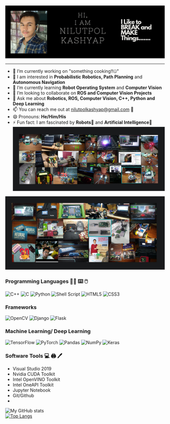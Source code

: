 ![alt text](https://github.com/nilutpolkashyap/nilutpolkashyap/raw/main/main.JPG?raw=true)
____________________________________________________________________________________________
- 🔭 I’m currently working on "something cooking!!🤐"
- 🤖 I am interested in **Probabilistic Robotics, Path Planning** and **Autonomous Navigation**
- 🌱 I’m currently learning **Robot Operating System** and **Computer Vision**
- 👯 I’m looking to collaborate on **ROS and Computer Vision Projects**
- 💬 Ask me about **Robotics, ROS, Computer Vision, C++, Python and Deep Learning**
- 📫 You can reach me out at <a href="nilutpolkashyap@gmail.com">nilutpolkashyap@gmail.com</a> :email:
- 😄 Pronouns: **He/Him/His**
- ⚡ Fun fact: I am fascinated by **Robots**:mechanical_arm: and **Artificial Intelligence**:robot: 
![alt text](https://github.com/nilutpolkashyap/nilutpolkashyap/raw/nilutpolkashyap-patch-1/collage1.JPG?raw=true)

 

![alt text](https://github.com/nilutpolkashyap/nilutpolkashyap/raw/nilutpolkashyap-patch-1/collage2.JPG?raw=true)

### Programming Languages 🧑‍💻 ⌨️ 🖱️
<img alt="C++" src="https://img.shields.io/badge/c++-%2300599C.svg?style=for-the-badge&logo=c%2B%2B&logoColor=white"/>
<img alt="C" src="https://img.shields.io/badge/c-%2300599C.svg?style=for-the-badge&logo=c&logoColor=white"/>
<img alt="Python" src="https://img.shields.io/badge/python-%2314354C.svg?style=for-the-badge&logo=python&logoColor=white"/>
<img alt="Shell Script" src="https://img.shields.io/badge/shell_script-%23121011.svg?style=for-the-badge&logo=gnu-bash&logoColor=white"/>
<img alt="HTML5" src="https://img.shields.io/badge/html5-%23E34F26.svg?style=for-the-badge&logo=html5&logoColor=white"/>
<img alt="CSS3" src="https://img.shields.io/badge/css3-%231572B6.svg?style=for-the-badge&logo=css3&logoColor=white"/>

### Frameworks 
<img alt="OpenCV" src="https://img.shields.io/badge/opencv-%23white.svg?style=for-the-badge&logo=opencv&logoColor=white"/>
<img alt="Django" src="https://img.shields.io/badge/django-%23092E20.svg?style=for-the-badge&logo=django&logoColor=white"/>
<img alt="Flask" src="https://img.shields.io/badge/flask-%23000.svg?style=for-the-badge&logo=flask&logoColor=white"/>

### Machine Learning/ Deep Learning
<img alt="TensorFlow" src="https://img.shields.io/badge/TensorFlow-%23FF6F00.svg?style=for-the-badge&logo=TensorFlow&logoColor=white" />
<img alt="PyTorch" src="https://img.shields.io/badge/PyTorch-%23EE4C2C.svg?style=for-the-badge&logo=PyTorch&logoColor=white" />
<img alt="Pandas" src="https://img.shields.io/badge/pandas-%23150458.svg?style=for-the-badge&logo=pandas&logoColor=white" />
<img alt="NumPy" src="https://img.shields.io/badge/numpy-%23013243.svg?style=for-the-badge&logo=numpy&logoColor=white" />
<img alt="Keras" src="https://img.shields.io/badge/Keras-%23D00000.svg?style=for-the-badge&logo=Keras&logoColor=white"/>


### Software Tools :computer: :printer: :pen:
- Visual Studio 2019
- Nvidia CUDA Toolkit
- Intel OpenVINO Toolkit
- Intel OneAPI Toolkit
- Jupyter Notebook
- Git/Github
- 

![My GitHub stats](https://github-readme-stats.vercel.app/api?username=nilutpolkashyap&count_private=true)
<br>
[![Top Langs](https://github-readme-stats.vercel.app/api/top-langs/?username=nilutpolkashyap)](https://github.com/anuraghazra/github-readme-stats)




